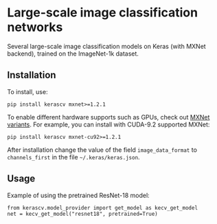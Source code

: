 # Large-scale image classification networks

Several large-scale image classification models on Keras (with MXNet backend), trained on the ImageNet-1k dataset.

## Installation

To install, use:
```
pip install kerascv mxnet>=1.2.1
```
To enable different hardware supports such as GPUs, check out [MXNet variants](https://pypi.org/project/mxnet/).
For example, you can install with CUDA-9.2 supported MXNet:
```
pip install kerascv mxnet-cu92>=1.2.1
```
After installation change the value of the field `image_data_format` to `channels_first` in the file `~/.keras/keras.json`. 

## Usage

Example of using the pretrained ResNet-18 model:
```
from kerascv.model_provider import get_model as kecv_get_model
net = kecv_get_model("resnet18", pretrained=True)
```
